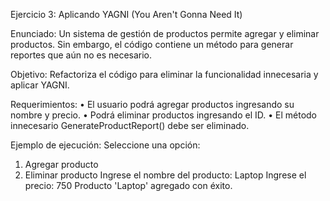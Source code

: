 ﻿Ejercicio 3: Aplicando YAGNI (You Aren't Gonna Need It)

Enunciado:
Un sistema de gestión de productos permite agregar y eliminar productos. Sin embargo, el código
contiene un método para generar reportes que aún no es necesario.

Objetivo:
Refactoriza el código para eliminar la funcionalidad innecesaria y aplicar YAGNI.

Requerimientos:
• El usuario podrá agregar productos ingresando su nombre y precio.
• Podrá eliminar productos ingresando el ID.
• El método innecesario GenerateProductReport() debe ser eliminado.

Ejemplo de ejecución:
Seleccione una opción:
1. Agregar producto
2. Eliminar producto
Ingrese el nombre del producto: Laptop
Ingrese el precio: 750
Producto 'Laptop' agregado con éxito. 